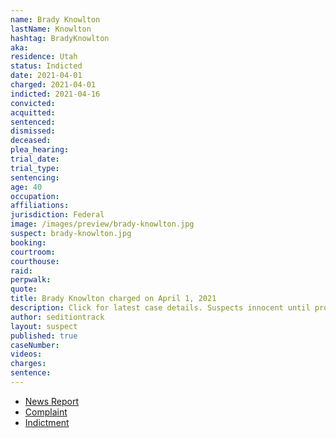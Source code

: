 ```yaml
---
name: Brady Knowlton
lastName: Knowlton
hashtag: BradyKnowlton
aka:
residence: Utah
status: Indicted
date: 2021-04-01
charged: 2021-04-01
indicted: 2021-04-16
convicted:
acquitted:
sentenced:
dismissed:
deceased:
plea_hearing:
trial_date:
trial_type:
sentencing:
age: 40
occupation:
affiliations:
jurisdiction: Federal
image: /images/preview/brady-knowlton.jpg
suspect: brady-knowlton.jpg
booking:
courtroom:
courthouse:
raid:
perpwalk:
quote:
title: Brady Knowlton charged on April 1, 2021
description: Click for latest case details. Suspects innocent until proven guilty.
author: seditiontrack
layout: suspect
published: true
caseNumber: 
videos:
charges:
sentence:
---
```

- [News Report](https://www.abc4.com/news/st-george-man-charged-after-storming-u-s-capitol-in-january/)
- [Complaint](https://extremism.gwu.edu/sites/g/files/zaxdzs2191/f/Brady%20Knowlton%20Criminal%20Complaint.pdf)
- [Indictment](https://www.justice.gov/usao-dc/case-multi-defendant/file/1393746/download)
